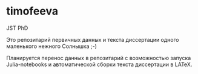 # timofeeva
JST PhD

Это репозитарий первичных данных и текста диссертации одного маленького нежного Солнышка ;-)

Планируется перенос данных в репозитарий с возможностью запуска Julia-notebooks и автоматической сборки текста диссертации в LATeX.
